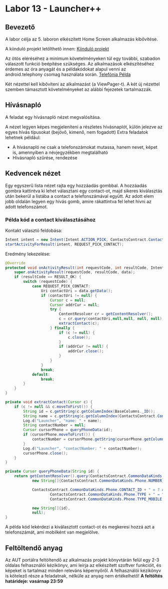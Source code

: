 # Labor 13 - Launcher++

## Bevezető

A labor célja az 5. laboron elkészített Home Screen alkalmazás kibővítése.

A kiinduló projekt letölthető innen: [Kiinduló projekt](./assets/LauncherLabor_uptodate.zip) 

Az ötös eléréséhez a minimum követelményeken túl egy további, szabadon válaszott funkció beépítése szükséges. Az alkalmazások elkészítéséhez érdemes az óra anyagát és a példakódokat alapul venni az android.telephony csomag használata során.
[Telefónia Példa](./assets/TelefoniaPelda.zip) 

Két nézettel kell kibővíteni az alkalmazást (a ViewPager-t). A két új nézettel szemben támasztott követelményeket az alábbi fejezetek tartalmazzák.

## Hívásnapló

A feladat egy hívásnapló nézet megvalósítása.

A nézet legyen képes megjeleníteni a részletes hívásnaplót, külön jelezve az egyes hívás típusokat (bejövő, kimenő, nem fogadott)
Extra feladatok lehetnek például:

*   A hívásnapló ne csak a telefonszámokat mutassa, hanem nevet, képet is, amennyiben a névjegyzékben megtalálható
*   Hívásnapló szűrése, rendezése

## Kedvencek nézet

Egy egyszerű lista nézet rajta egy hozzáadás gombbal. A hozzáadás gombra kattintva ki lehet választani egy contact-ot, majd sikeres kiválasztás után bekerül a listába a contact a telefonszámával együtt. Az adott elem jobb oldalán legyen egy hívás gomb, amire rákattintva fel lehet hívni az adott telefonszámot.

### Példa kód a contact kiválasztásához

Kontakt választó feldobása:

```java	
Intent intent = new Intent(Intent.ACTION_PICK, ContactsContract.Contacts.CONTENT_URI);
startActivityForResult(intent, REQUEST_PICK_CONTACT);
```

Eredmény lekezelése:

```java
@Override
protected void onActivityResult(int requestCode, int resultCode, Intent data) {
	super.onActivityResult(requestCode, resultCode, data);
	if (resultCode == RESULT_OK) {
		switch (requestCode) {
			case REQUEST_PICK_CONTACT:
				Uri contactUri = data.getData();
				if (contactUri != null) {
					Cursor c = null;
					Cursor addrCur = null;
					try {
						ContentResolver cr = getContentResolver();
						c = cr.query(contactUri,null,null, null, null);
						extractContact(c);
					} finally {
						if (c != null) {
							c.close();
						}
						if (addrCur != null) {
							addrCur.close();
						}
					}
				}
				break;
			default:
				break;
		}
	}
}

private void extractContact(Cursor c) {
	if (c != null && c.moveToFirst()) {
		String id = c.getString(c.getColumnIndex(BaseColumns._ID));
		String name = c.getString(c.getColumnIndex(ContactsContract.Contacts.DISPLAY_NAME));
		Log.d("Launcher", "name: " + name);
		String contactNumber = null;
		Cursor cursorPhone = queryPhoneData(id);
		if (cursorPhone.moveToFirst()) {
			contactNumber = cursorPhone.getString(cursorPhone.getColumnIndex(ContactsContract.CommonDataKinds.Phone.NUMBER));
		}
		Log.d("Launcher", "contactNumber: " + contactNumber);
		cursorPhone.close();
	}
}

private Cursor queryPhoneData(String id) {
	return getContentResolver().query(ContactsContract.CommonDataKinds.Phone.CONTENT_URI,
			new String[]{ContactsContract.CommonDataKinds.Phone.NUMBER},

			ContactsContract.CommonDataKinds.Phone.CONTACT_ID + " = ? AND " +
					ContactsContract.CommonDataKinds.Phone.TYPE + " = " +
					ContactsContract.CommonDataKinds.Phone.TYPE_MOBILE,

			new String[]{id},
			null);
}
```

A példa kód lekérdezi a kiválasztott contact-ot és megkeresi hozzá azt a telefonszámát, ami mobilként van megjelölve.

## Feltöltendő anyag

Az AUT portálra feltöltendő az alkalmazás projekt könyvtárán felül egy 2-3 oldalas felhasználói kézikönyv, ami leírja az elkészített szoftver funkcióit, és képeket is tartalmaz minden releváns képernyőről. A felhasználói kézikönyv is kötelező része a feladatnak, nélküle az anyag nem értékelhető!
**A feltöltés határideje: vasárnap 23:59**
